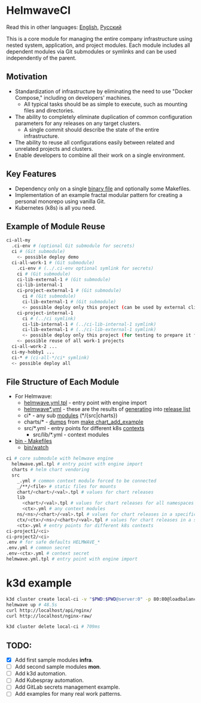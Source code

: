 # HelmwaveCI

Read this in other languages: [English](README.md), [Русский](README.ru.md)

This is a core module for managing the entire company infrastructure using nested system, application, and project modules. Each module includes all dependent modules via Git submodules or symlinks and can be used independently of the parent.

## Motivation

- Standardization of infrastructure by eliminating the need to use "Docker Compose," including on developers' machines.
  - All typical tasks should be as simple to execute, such as mounting files and directories.
- The ability to completely eliminate duplication of common configuration parameters for any releases on any target clusters.
  - A single commit should describe the state of the entire infrastructure.
- The ability to reuse all configurations easily between related and unrelated projects and clusters.
- Enable developers to combine all their work on a single environment.

## Key Features

- Dependency only on a single [binary file](https://github.com/helmwave/helmwave) and optionally some Makefiles.
- Implementation of an example fractal modular pattern for creating a personal monorepo using vanilla Git.
- Kubernetes (k8s) is all you need.

## Example of Module Reuse

```sh
ci-all-my
  .ci-env # (optional Git submodule for secrets)
  ci # (Git submodule)
    <- possible deploy demo
  ci-all-work-1 # (Git submodule)
    .ci-env # (../.ci-env optional symlink for secrets)
    ci # (Git submodule)
    ci-lib-external-1 # (Git submodule)
    ci-lib-internal-1
    ci-project-external-1 # (Git submodule)
      ci # (Git submodule)
      ci-lib-external-1 # (Git submodule)
      <- possible deploy only this project (can be used by external clients)
    ci-project-internal-1
      ci # (../ci symlink)
      ci-lib-internal-1 # (../ci-lib-internal-1 symlink)
      ci-lib-external-1 # (../ci-lib-external-1 symlink)
      <- possible deploy only this project (for testing to prepare it for conversion to external)
    <- possible reuse of all work-1 projects
  ci-all-work-2 ...
  ci-my-hobby1 ...
  ci-* # (ci-all-*/ci* symlink)
  <- possible deploy all
```

## File Structure of Each Module

- For Helmwave:
  - [helmwave.yml.tpl](helmwave.yml.tpl) - entry point with engine import
  - [helmwave*.yml](helmwave.example.yaml) - these are the results of [generating](https://docs.helmwave.app/0.41.x/cli/#yml) into [release list](https://docs.helmwave.app/0.41.x/yaml/)
  - ci* - any sub [modules](#Modules) (*/{src|charts})
  - charts/* - [dumps](bin/chart.mk) from [make chart_add_example](charts.ini)
  - src/*.yml - entry points for different k8s [contexts](src/local.yml)
    - src/lib/*.yml - context modules
- [bin - Makefiles](bin/bin.md)
  - [bin/watch](bin/watch.md)

```sh
ci # core submodule with helmwave engine
  helmwave.yml.tpl # entry point with engine import
  charts # helm chart vendoring
  src 
    _.yml # common context module forced to be connected
    _/**/<file> # static files for mounts
    chart/<chart>/<val>.tpl # values for chart releases
    lib
      <chart>/<val>.tpl # values for chart releases for all namespaces
      <ctx>.yml # any context modules
    ns/<ns>/<chart>/<val>.tpl # values for chart releases in a specific namespace
    ctx/<ctx>/<ns>/<chart>/<val>.tpl # values for chart releases in a specific namespace and context
    <ctx>.yml # entry points for different k8s contexts
ci-project1/<ci>
ci-project2/<ci>
.env # for safe defaults HELMWAVE_*
.env.yml # common secret
.env-<ctx>.yml # context secret
helmwave.yml.tpl # entry point with engine import
```

# k3d example

```sh
k3d cluster create local-ci -v "$PWD:$PWD@server:0" -p 80:80@loadbalancer --k3s-arg "--disable=traefik,local-storage,metrics-server@server:0" # 13.4s
helmwave up # 48.5s
curl http://localhost/api/nginx/
curl http://localhost/nginx-raw/

k3d cluster delete local-ci # 709ms
```

## TODO:

- [x] Add first sample modules **infra**.
- [ ] Add second sample modules **mon**.
- [ ] Add k3d automation.
- [ ] Add Kubespray automation.
- [ ] Add GitLab secrets management example.
- [ ] Add examples for many real work patterns.

